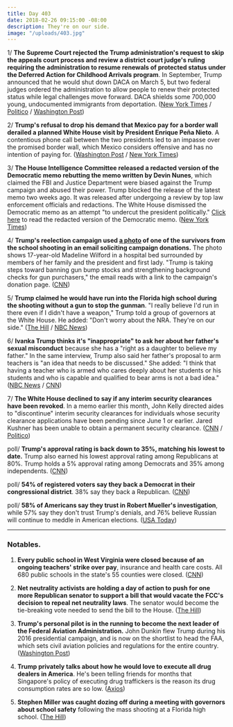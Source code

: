 ```yaml
---
title: Day 403
date: 2018-02-26 09:15:00 -08:00
description: They're on our side.
image: "/uploads/403.jpg"
---
```


1/ **The Supreme Court rejected the Trump administration's request to skip the appeals court process and review a district court judge's ruling requiring the administration to resume renewals of protected status under the Deferred Action for Childhood Arrivals program**. In September, Trump announced that he would shut down DACA on March 5, but two federal judges ordered the administration to allow people to renew their protected status while legal challenges move forward. DACA shields some 700,000 young, undocumented immigrants from deportation. ([New York Times](https://www.nytimes.com/2018/02/26/us/politics/supreme-court-trump-daca-dreamers.html) / [Politico](https://www.politico.com/story/2018/02/26/supreme-court-rejects-trump-request-to-weigh-in-quickly-on-dreamers-424305) / [Washington Post](https://www.washingtonpost.com/politics/courts_law/supreme-court-declines-trump-request-to-take-up-daca-controversy-now/2018/02/26/4fb2e528-132f-11e8-9570-29c9830535e5_story.html))

2/ **Trump's refusal to drop his demand that Mexico pay for a border wall derailed a planned White House visit by President Enrique Peña Nieto**. A contentious phone call between the two presidents led to an impasse over the promised border wall, which Mexico considers offensive and has no intention of paying for. ([Washington Post](https://www.washingtonpost.com/politics/after-testy-call-with-trump-over-border-wall-mexicos-president-shelves-plan-to-visit-white-house/2018/02/24/c7ffe9e8-199e-11e8-8b08-027a6ccb38eb_story.html) / [New York Times](https://www.nytimes.com/2018/02/25/us/politics/trump-mexico-pena-nieto-visit-wall.html))

3/ **The House Intelligence Committee released a redacted version of the Democratic memo rebutting the memo written by Devin Nunes**, which claimed the FBI and Justice Department were biased against the Trump campaign and abused their power. Trump blocked the release of the latest memo two weeks ago. It was released after undergoing a review by top law enforcement officials and redactions. The White House dismissed the Democratic memo as an attempt "to undercut the president politically." [Click here](http://docs.house.gov/meetings/ig/ig00/20180205/106838/hmtg-115-ig00-20180205-sd002.pdf) to read the redacted version of the Democratic memo. ([New York Times](https://www.nytimes.com/2018/02/24/us/politics/democratic-memo-released-fbi-surveillance-carter-page.html))

4/ **Trump's reelection campaign used [a photo](https://cdn.cnn.com/cnnnext/dam/assets/180225135708-trump-pence-weekly-newsletter-photo-parkland-survivor-madeleine-wilford-exlarge-169.jpg) of one of the survivors from the school shooting in an email soliciting campaign donations.** The photo shows 17-year-old Madeline Wilford in a hospital bed surrounded by members of her family and the president and first lady. "Trump is taking steps toward banning gun bump stocks and strengthening background checks for gun purchasers," the email reads with a link to the campaign's donation page. ([CNN](https://www.cnn.com/2018/02/25/politics/trump-campaign-email-parkland-photo/index.html))

5/ **Trump claimed he would have run into the Florida high school during the shooting without a gun to stop the gunman**. "I really believe I'd run in there even if I didn't have a weapon," Trump told a group of governors at the White House. He added: "Don't worry about the NRA. They're on our side." ([The Hill](http://thehill.com/homenews/administration/375597-trump-i-would-have-run-into-school-during-shooting-even-without-a-gun) / [NBC News](https://www.nbcnews.com/politics/donald-trump/trump-says-he-would-have-run-florida-school-n851266))

6/ **Ivanka Trump thinks it's "inappropriate" to ask her about her father's sexual misconduct** because she has a "right as a daughter to believe my father." In the same interview, Trump also said her father's proposal to arm teachers is "an idea that needs to be discussed." She added: "I think that having a teacher who is armed who cares deeply about her students or his students and who is capable and qualified to bear arms is not a bad idea." ([NBC News](https://www.nbcnews.com/politics/white-house/ivanka-trump-arming-teachers-option-needs-be-discussed-n850801) / [CNN](https://www.cnn.com/2018/02/26/politics/ivanka-donald-trump-sexual-misconduct-accusers/index.html))

7/ **The White House declined to say if any interim security clearances have been revoked**. In a memo earlier this month, John Kelly directed aides to "discontinue" interim security clearances for individuals whose security clearance applications have been pending since June 1 or earlier. Jared Kushner has been unable to obtain a permanent security clearance. ([CNN](https://www.cnn.com/2018/02/26/politics/white-house-security-clearances/index.html) / [Politico](https://www.politico.com/story/2018/02/26/kelly-kushner-trump-security-clearance-424295))

poll/ **Trump's approval rating is back down to 35%, matching his lowest to date.** Trump also earned his lowest approval rating among Republicans at 80%. Trump holds a 5% approval rating among Democrats and 35% among independents. ([CNN](https://www.cnn.com/2018/02/25/politics/cnn-poll-trump-approval-matches-low/index.html))

poll/ **54% of registered voters say they back a Democrat in their congressional district**. 38% say they back a Republican. ([CNN](https://www.cnn.com/2018/02/26/politics/cnn-poll-congress-democratic-advantage-widens/index.html))

poll/ **58% of Americans say they trust in Robert Mueller's investigation**, while 57% say they don't trust Trump's denials, and 76% believe Russian will continue to meddle in American elections. ([USA Today](https://www.usatoday.com/story/news/2018/02/26/russia-americans-trust-special-counsel-mueller-more-than-trump-usa-today-poll-shows/371345002/))

---

### Notables.

1. **Every public school in West Virginia were closed because of an ongoing teachers' strike over pay**, insurance and health care costs. All 680 public schools in the state's 55 counties were closed. ([CNN](https://www.cnn.com/2018/02/26/health/west-virginia-map-school-closings-trnd/index.html))

2. **Net neutrality activists are holding a day of action to push for one more Republican senator to support a bill that would vacate the FCC's decision to repeal net neutrality laws**. The senator would become the tie-breaking vote needed to send the bill to the House. ([The Hill](http://thehill.com/policy/technology/375637-groups-to-rally-for-bill-that-would-preserve-fccs-net-neutrality-rules))

3. **Trump's personal pilot is in the running to become the next leader of the Federal Aviation Administration.** John Dunkin flew Trump during his 2016 presidential campaign, and is now on the shortlist to head the FAA, which sets civil aviation policies and regulations for the entire country. ([Washington Post](https://www.washingtonpost.com/news/post-politics/wp/2018/02/25/trumps-personal-pilot-in-the-mix-to-lead-the-federal-aviation-administration/?utm_term=.3765b748adcd))

4. **Trump privately talks about how he would love to execute all drug dealers in America**. He's been telling friends for months that Singapore's policy of executing drug traffickers is the reason its drug consumption rates are so low. ([Axios](https://www.axios.com/exclusive-trump-privately-talks-up-executing-all-big-drug-dealers-1519595170-402cc386-8729-4684-a7ef-a5bf31876afa.html))

5. **Stephen Miller was caught dozing off during a meeting with governors about school safety** following the mass shooting at a Florida high school. ([The Hill](http://thehill.com/homenews/administration/375651-photographer-appears-to-catch-stephen-miller-sleeping-during-white))